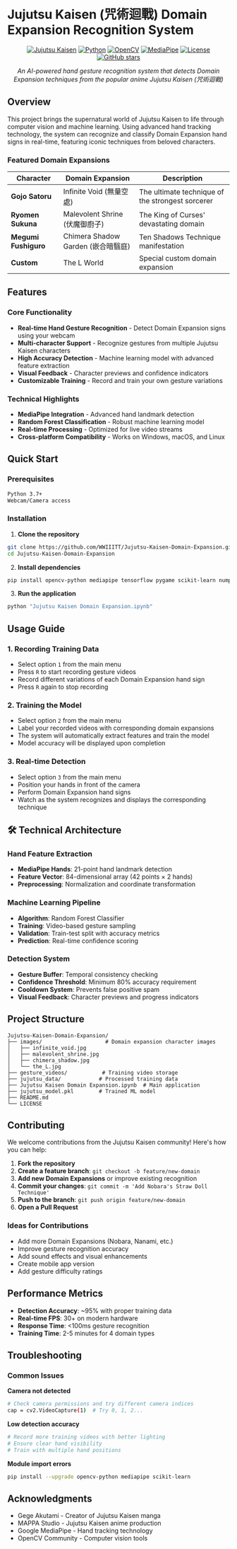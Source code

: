 # Jujutsu Kaisen (咒術迴戰) Domain Expansion Recognition System

<div align="center">
 

[![Jujutsu Kaisen](https://img.shields.io/badge/Anime-Jujutsu%20Kaisen-ff6b6b?style=for-the-badge)](https://jujutsu-kaisen.fandom.com/wiki/Jujutsu_Kaisen_Wiki)
[![Python](https://img.shields.io/badge/Python-3.7+-3776ab?style=for-the-badge&logo=python&logoColor=white)](https://www.python.org/downloads/)
[![OpenCV](https://img.shields.io/badge/OpenCV-4.x-5c3ee8?style=for-the-badge&logo=opencv&logoColor=white)](https://opencv.org/)
[![MediaPipe](https://img.shields.io/badge/MediaPipe-Google-4285f4?style=for-the-badge)](https://github.com/google-ai-edge/mediapipe)
[![License](https://img.shields.io/badge/License-MIT-green?style=for-the-badge)](https://tlo.mit.edu/understand-ip/exploring-mit-open-source-license-comprehensive-guide)
[![GitHub stars](https://img.shields.io/github/stars/WWIIITT/Jujutsu-Kaisen-Domain-Expansion.svg)](https://github.com/username/DeepLearning_CheatSheet/stargazers)

*An AI-powered hand gesture recognition system that detects Domain Expansion techniques from the popular anime Jujutsu Kaisen (咒術迴戰)*

</div>

##  Overview

This project brings the supernatural world of Jujutsu Kaisen to life through computer vision and machine learning. Using advanced hand tracking technology, the system can recognize and classify Domain Expansion hand signs in real-time, featuring iconic techniques from beloved characters.

###  Featured Domain Expansions

| Character | Domain Expansion | Description |
|-----------|------------------|-------------|
| **Gojo Satoru** | Infinite Void (無量空處) | The ultimate technique of the strongest sorcerer |
| **Ryomen Sukuna** | Malevolent Shrine (伏魔御廚子) | The King of Curses' devastating domain |
| **Megumi Fushiguro** | Chimera Shadow Garden (嵌合暗翳庭) | Ten Shadows Technique manifestation |
| **Custom** | The L World | Special custom domain expansion |

##  Features

### Core Functionality
- **Real-time Hand Gesture Recognition** - Detect Domain Expansion signs using your webcam
- **Multi-character Support** - Recognize gestures from multiple Jujutsu Kaisen characters
- **High Accuracy Detection** - Machine learning model with advanced feature extraction
- **Visual Feedback** - Character previews and confidence indicators
- **Customizable Training** - Record and train your own gesture variations

### Technical Highlights
- **MediaPipe Integration** - Advanced hand landmark detection
- **Random Forest Classification** - Robust machine learning model
- **Real-time Processing** - Optimized for live video streams
- **Cross-platform Compatibility** - Works on Windows, macOS, and Linux

##  Quick Start

### Prerequisites

```bash
Python 3.7+
Webcam/Camera access
```

### Installation

1. **Clone the repository**
```bash
git clone https://github.com/WWIIITT/Jujutsu-Kaisen-Domain-Expansion.git
cd Jujutsu-Kaisen-Domain-Expansion
```

2. **Install dependencies**
```bash
pip install opencv-python mediapipe tensorflow pygame scikit-learn numpy
```

3. **Run the application**
```bash
python "Jujutsu Kaisen Domain Expansion.ipynb"
```

##  Usage Guide

### 1. Recording Training Data
- Select option `1` from the main menu
- Press `R` to start recording gesture videos
- Record different variations of each Domain Expansion hand sign
- Press `R` again to stop recording

### 2. Training the Model
- Select option `2` from the main menu
- Label your recorded videos with corresponding domain expansions
- The system will automatically extract features and train the model
- Model accuracy will be displayed upon completion

### 3. Real-time Detection
- Select option `3` from the main menu
- Position your hands in front of the camera
- Perform Domain Expansion hand signs
- Watch as the system recognizes and displays the corresponding technique

## 🛠 Technical Architecture

### Hand Feature Extraction
- **MediaPipe Hands**: 21-point hand landmark detection
- **Feature Vector**: 84-dimensional array (42 points × 2 hands)
- **Preprocessing**: Normalization and coordinate transformation

### Machine Learning Pipeline
- **Algorithm**: Random Forest Classifier
- **Training**: Video-based gesture sampling
- **Validation**: Train-test split with accuracy metrics
- **Prediction**: Real-time confidence scoring

### Detection System
- **Gesture Buffer**: Temporal consistency checking
- **Confidence Threshold**: Minimum 80% accuracy requirement
- **Cooldown System**: Prevents false positive spam
- **Visual Feedback**: Character previews and progress indicators

##  Project Structure
 
```
Jujutsu-Kaisen-Domain-Expansion/
├── images/                    # Domain expansion character images
│   ├── infinite_void.jpg
│   ├── malevolent_shrine.jpg
│   ├── chimera_shadow.jpg
│   └── the_L.jpg
├── gesture_videos/           # Training video storage
├── jujutsu_data/            # Processed training data
├── Jujutsu Kaisen Domain Expansion.ipynb  # Main application
├── jujutsu_model.pkl        # Trained ML model
├── README.md
└── LICENSE
```

##  Contributing

We welcome contributions from the Jujutsu Kaisen community! Here's how you can help:

1. **Fork the repository**
2. **Create a feature branch**: `git checkout -b feature/new-domain`
3. **Add new Domain Expansions** or improve existing recognition
4. **Commit your changes**: `git commit -m 'Add Nobara's Straw Doll Technique'`
5. **Push to the branch**: `git push origin feature/new-domain`
6. **Open a Pull Request**

### Ideas for Contributions
- Add more Domain Expansions (Nobara, Nanami, etc.)
- Improve gesture recognition accuracy
- Add sound effects and visual enhancements
- Create mobile app version
- Add gesture difficulty ratings

##  Performance Metrics

- **Detection Accuracy**: ~95% with proper training data
- **Real-time FPS**: 30+ on modern hardware
- **Response Time**: <100ms gesture recognition
- **Training Time**: 2-5 minutes for 4 domain types

##  Troubleshooting

### Common Issues

**Camera not detected**
```bash
# Check camera permissions and try different camera indices
cap = cv2.VideoCapture(1)  # Try 0, 1, 2...
```

**Low detection accuracy**
```bash
# Record more training videos with better lighting
# Ensure clear hand visibility
# Train with multiple hand positions
```

**Module import errors**
```bash
pip install --upgrade opencv-python mediapipe scikit-learn
```

## Acknowledgments
- Gege Akutami - Creator of Jujutsu Kaisen manga
- MAPPA Studio - Jujutsu Kaisen anime production
- Google MediaPipe - Hand tracking technology
- OpenCV Community - Computer vision tools
